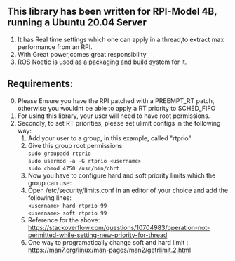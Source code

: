 
## This library has been written for RPI-Model 4B, running a Ubuntu 20.04 Server

1. It has Real time settings which one can apply in a thread,to extract max performance from an RPI.
2. With Great power,comes great responsibility
3. ROS Noetic is used as a packaging and build system for it.

## Requirements:

0. Please Ensure you have the RPI patched with a PREEMPT_RT patch, otherwise you wouldnt be able to apply a RT priority to SCHED_FIFO
1. For using this library, your user will need to have root permissions.
2. Secondly, to set RT priorities, please set ulimit configs in the following way:
    1. Add your user to a group, in this example, called "rtprio"
    2. Give this group root permissions:<br> 
    ```sudo groupadd rtprio``` <br>
    ``sudo usermod -a -G rtprio <username>``<br>
    ```sudo chmod 4750 /usr/bin/chrt ``` <br>
    3. Now you have to configure hard and soft priority limits which the group can use:
    5. Open /etc/security/limits.conf in an editor of your choice and add the following lines:<br>
    ```<username> hard rtprio 99``` <br>
    ```<username> soft rtprio 99```
    6. Reference for the above: https://stackoverflow.com/questions/10704983/operation-not-permitted-while-setting-new-priority-for-thread
    7. One way to programatically change soft and hard limit : https://man7.org/linux/man-pages/man2/getrlimit.2.html

